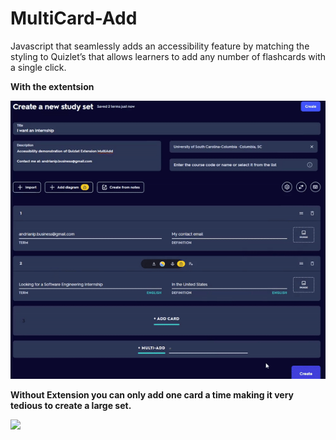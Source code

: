 # MultiCard-Add
 Javascript that seamlessly adds an accessibility feature by matching the styling to Quizlet’s that allows learners to add any number of flashcards with a single click.

**With the extentsion**

 ![](/docfx/MultiCardDemo.gif)



**Without Extension you can only add one card a time making it very tedious to create a large set.**

![](/docfx/withoutMultiCardDemo.gif)
